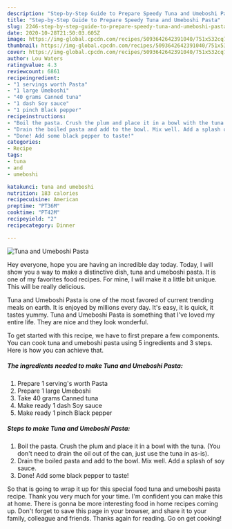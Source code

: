 ```yaml
---
description: "Step-by-Step Guide to Prepare Speedy Tuna and Umeboshi Pasta"
title: "Step-by-Step Guide to Prepare Speedy Tuna and Umeboshi Pasta"
slug: 2246-step-by-step-guide-to-prepare-speedy-tuna-and-umeboshi-pasta
date: 2020-10-28T21:50:03.605Z
image: https://img-global.cpcdn.com/recipes/5093642642391040/751x532cq70/tuna-and-umeboshi-pasta-recipe-main-photo.jpg
thumbnail: https://img-global.cpcdn.com/recipes/5093642642391040/751x532cq70/tuna-and-umeboshi-pasta-recipe-main-photo.jpg
cover: https://img-global.cpcdn.com/recipes/5093642642391040/751x532cq70/tuna-and-umeboshi-pasta-recipe-main-photo.jpg
author: Lou Waters
ratingvalue: 4.3
reviewcount: 6861
recipeingredient:
- "1 servings worth Pasta"
- "1 large Umeboshi"
- "40 grams Canned tuna"
- "1 dash Soy sauce"
- "1 pinch Black pepper"
recipeinstructions:
- "Boil the pasta. Crush the plum and place it in a bowl with the tuna. (You don&#39;t need to drain the oil out of the can, just use the tuna in as-is)."
- "Drain the boiled pasta and add to the bowl. Mix well. Add a splash of soy sauce."
- "Done! Add some black pepper to taste!"
categories:
- Recipe
tags:
- tuna
- and
- umeboshi

katakunci: tuna and umeboshi 
nutrition: 183 calories
recipecuisine: American
preptime: "PT36M"
cooktime: "PT42M"
recipeyield: "2"
recipecategory: Dinner

---
```



![Tuna and Umeboshi Pasta](https://img-global.cpcdn.com/recipes/5093642642391040/751x532cq70/tuna-and-umeboshi-pasta-recipe-main-photo.jpg)

Hey everyone, hope you are having an incredible day today. Today, I will show you a way to make a distinctive dish, tuna and umeboshi pasta. It is one of my favorites food recipes. For mine, I will make it a little bit unique. This will be really delicious.

Tuna and Umeboshi Pasta is one of the most favored of current trending meals on earth. It is enjoyed by millions every day. It's easy, it is quick, it tastes yummy. Tuna and Umeboshi Pasta is something that I've loved my entire life. They are nice and they look wonderful.




To get started with this recipe, we have to first prepare a few components. You can cook tuna and umeboshi pasta using 5 ingredients and 3 steps. Here is how you can achieve that.

<!--inarticleads1-->

##### The ingredients needed to make Tuna and Umeboshi Pasta:

1. Prepare 1 serving&#39;s worth Pasta
1. Prepare 1 large Umeboshi
1. Take 40 grams Canned tuna
1. Make ready 1 dash Soy sauce
1. Make ready 1 pinch Black pepper




<!--inarticleads2-->

##### Steps to make Tuna and Umeboshi Pasta:

1. Boil the pasta. Crush the plum and place it in a bowl with the tuna. (You don&#39;t need to drain the oil out of the can, just use the tuna in as-is).
1. Drain the boiled pasta and add to the bowl. Mix well. Add a splash of soy sauce.
1. Done! Add some black pepper to taste!




So that is going to wrap it up for this special food tuna and umeboshi pasta recipe. Thank you very much for your time. I'm confident you can make this at home. There is gonna be more interesting food in home recipes coming up. Don't forget to save this page in your browser, and share it to your family, colleague and friends. Thanks again for reading. Go on get cooking!
